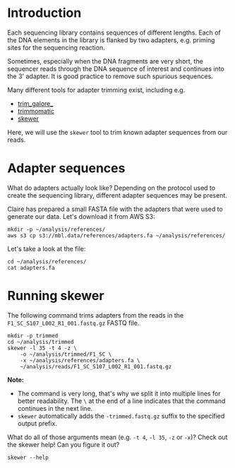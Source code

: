 # Introduction

Each sequencing library contains sequences of different lengths. Each of the DNA elements
in the library is flanked by two adapters, e.g. priming sites for the sequencing
reaction.

Sometimes, especially when the DNA fragments are very short, the sequencer reads through
the DNA sequence of interest and continues into the 3' adapter. It is good practice to
remove such spurious sequences.

Many different tools for adapter trimming exist, including e.g.

- [trim_galore_](https://www.bioinformatics.babraham.ac.uk/projects/trim_galore/)
- [trimmomatic](http://www.usadellab.org/cms/?page=trimmomatic)
- [skewer](https://bmcbioinformatics.biomedcentral.com/articles/10.1186/1471-2105-15-182)

Here, we will use the `skewer` tool to trim known adapter sequences from our reads.

# Adapter sequences

What do adapters actually look like? Depending on the protocol used to create the
sequencing library, different adapter sequences may be present. 

Claire has prepared a small FASTA file with the adapters that were used to generate our
data. Let's download it from AWS S3:

```
mkdir -p ~/analysis/references/
aws s3 cp s3://mbl.data/references/adapters.fa ~/analysis/references/
```

Let's take a look at the file:

```
cd ~/analysis/references/
cat adapters.fa
```

# Running skewer

The following command trims adapters from the reads in the 
`F1_SC_S107_L002_R1_001.fastq.gz` FASTQ file.

```
mkdir -p trimmed
cd ~/analysis/trimmed
skewer -l 35 -t 4 -z \
    -o ~/analysis/trimmed/F1_SC \
    -x ~/analysis/references/adapters.fa \
    ~/analysis/reads/F1_SC_S107_L002_R1_001.fastq.gz
```

**Note:** 
- The command is very long, that's why we split it into multiple lines for better
readability. The `\` at the end of a line indicates that the command continues in the next
line.
- `skewer` automatically adds the `-trimmed.fastq.gz` suffix to the specified
output prefix.

What do all of those arguments mean (e.g. `-t 4`, `-l 35`, `-z` or `-x`)?
Check out the skewer help! Can you figure it out?

```
skewer --help
```

